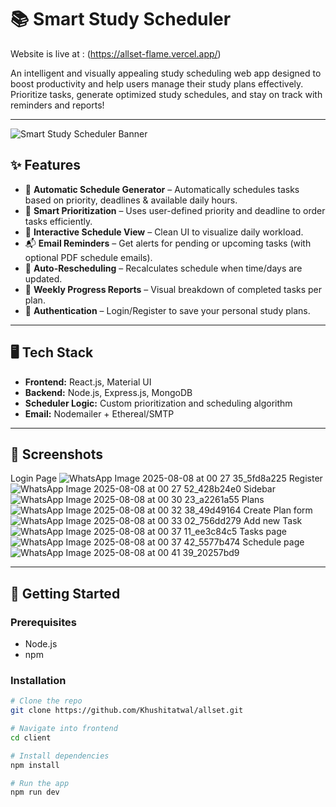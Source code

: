  # 📚 Smart Study Scheduler
Website is live at : (https://allset-flame.vercel.app/)

An intelligent and visually appealing study scheduling web app designed to boost productivity and help users manage their study plans effectively. Prioritize tasks, generate optimized study schedules, and stay on track with reminders and reports!

---

![Smart Study Scheduler Banner](https://imgur.com/your-placeholder-image.png) <!-- You can upload a screenshot and put the link here -->

## ✨ Features

- 🎯 **Automatic Schedule Generator** – Automatically schedules tasks based on priority, deadlines & available daily hours.
- 🧠 **Smart Prioritization** – Uses user-defined priority and deadline to order tasks efficiently.
- 📅 **Interactive Schedule View** – Clean UI to visualize daily workload.
- 📬 **Email Reminders** – Get alerts for pending or upcoming tasks (with optional PDF schedule emails).
- 🔄 **Auto-Rescheduling** – Recalculates schedule when time/days are updated.
- 🧾 **Weekly Progress Reports** – Visual breakdown of completed tasks per plan.
- 🔐 **Authentication** – Login/Register to save your personal study plans.

---

## 🖥️ Tech Stack

- **Frontend:** React.js, Material UI
- **Backend:** Node.js, Express.js, MongoDB
- **Scheduler Logic:** Custom prioritization and scheduling algorithm
- **Email:** Nodemailer + Ethereal/SMTP

---

## 📸 Screenshots
Login Page ![WhatsApp Image 2025-08-08 at 00 27 35_5fd8a225](https://github.com/user-attachments/assets/a8f42a84-af9a-4a8a-aec9-f24a334381d5)
Register ![WhatsApp Image 2025-08-08 at 00 27 52_428b24e0](https://github.com/user-attachments/assets/26e73d9e-c284-4ad1-8e41-e9b75a876996)
Sidebar ![WhatsApp Image 2025-08-08 at 00 30 23_a2261a55](https://github.com/user-attachments/assets/6c0f3346-1646-4989-a5db-8cf465b70652)
Plans ![WhatsApp Image 2025-08-08 at 00 32 38_49d49164](https://github.com/user-attachments/assets/b9e4304b-3225-4bfb-b508-0700f3d48459)
Create Plan form ![WhatsApp Image 2025-08-08 at 00 33 02_756dd279](https://github.com/user-attachments/assets/ab3b2a9c-2854-4c14-96ed-3e26b02299ea)
Add new Task ![WhatsApp Image 2025-08-08 at 00 37 11_ee3c84c5](https://github.com/user-attachments/assets/0e02730e-e594-4301-bbb3-747cd18d15f6)
Tasks page ![WhatsApp Image 2025-08-08 at 00 37 42_5577b474](https://github.com/user-attachments/assets/14a6de6f-c8ba-486e-af31-1aeff7967ee0)
Schedule page ![WhatsApp Image 2025-08-08 at 00 41 39_20257bd9](https://github.com/user-attachments/assets/bf5e4c9e-ee02-44d4-8e7c-eea7e20148ae)

---

## 🚀 Getting Started

### Prerequisites

- Node.js
- npm 

### Installation

```bash
# Clone the repo
git clone https://github.com/Khushitatwal/allset.git

# Navigate into frontend
cd client

# Install dependencies
npm install

# Run the app
npm run dev
